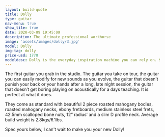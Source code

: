 ```yaml
---
layout: build-quote
title: Dolly
type: guitar
nav-menu: true
show_tile: true
date: 2020-03-09 19:45:00
description: The ultimate professional workhorse
image: 'assets/images/dolly/3.jpg'
model: Dolly
img-tag: dolly
price-usd: 1770
modeldesc: Dolly is the everyday inspiration machine you can rely on. Simple, stable, resonant, repairable, lightweight, long lasting, versatile and virtuosic and each one is built entirely around you and your sound.
---
```


The first guitar you grab in the studio. The guitar you take on tour, the guitar you can easily modify for new sounds as you evolve, the guitar that doesn’t punish your back or your hands after a long, late night session, the guitar that doesn’t get boring playing on acoustically for a days teaching. It is perfect at what it does.

They come as standard with beautiful 2 piece roasted mahogany bodies, roasted mahogany necks, ebony fretboards, medium stainless steel frets, 42.5mm scalloped bone nuts, 12” radius’ and a slim D profile neck. Average build weight is 2.8kgs/6.1lbs.

Spec yours below, I can't wait to make you your new Dolly!
